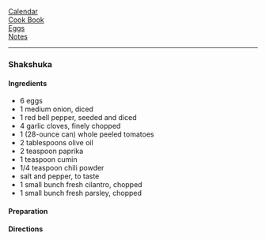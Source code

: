 [Calendar](https://github.com/vmsmith/EDT/blob/master/calendar.md)     
[Cook Book](https://github.com/vmsmith/CookBook/blob/master/README.md)       
[Eggs](https://github.com/vmsmith/CookBook/blob/master/eggs.md)     
[Notes](https://github.com/vmsmith/CookBook/blob/master/notes.md)     

-----   

### Shakshuka   

#### Ingredients    
* 6 eggs
* 1 medium onion, diced     
* 1 red bell pepper, seeded and diced    
* 4 garlic cloves, finely chopped    
* 1 (28-ounce can) whole peeled tomatoes    
* 2 tablespoons olive oil    
* 2 teaspoon paprika    
* 1 teaspoon cumin    
* 1/4 teaspoon chili powder    
* salt and pepper, to taste    
* 1 small bunch fresh cilantro, chopped    
* 1 small bunch fresh parsley, chopped       

#### Preparation    



#### Directions    
